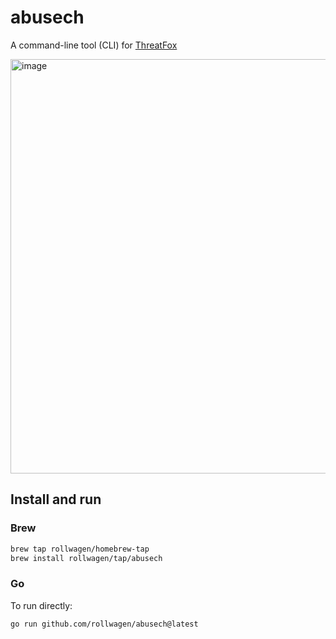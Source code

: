 # abusech

A command-line tool (CLI) for [ThreatFox](https://threatfox.abuse.ch/)

<img width="663" alt="image" src="https://user-images.githubusercontent.com/7364201/227004390-28153636-78bf-4d62-a3e2-6ba5a245b137.png">


## Install and run

### Brew

```sh
brew tap rollwagen/homebrew-tap
brew install rollwagen/tap/abusech
```

### Go

To run directly:

```sh
go run github.com/rollwagen/abusech@latest
```

